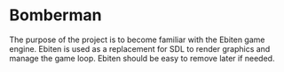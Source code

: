 # Bomberman
The purpose of the project is to become familiar with the Ebiten game engine. Ebiten is used as a replacement for SDL to render graphics and manage the game loop. Ebiten should be easy to remove later if needed.


